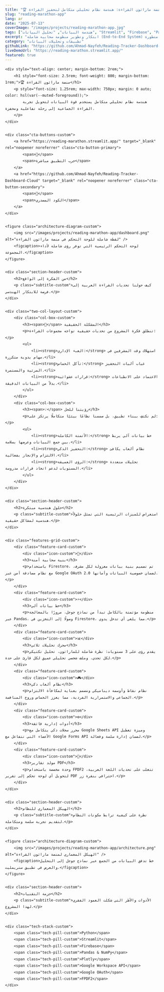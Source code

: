 ```yaml
---
title: "🏆 منصة ماراثون القراءة: هندسة نظام تحليلي متكامل لتحفيز القراءة"
slug: "reading-marathon-app"
lang: ar
date: "2025-07-13"
coverImage: "/images/projects/reading-marathon-app.jpg"
tags: ["هندسة البيانات", "تحليل البيانات", "Streamlit", "Firebase", "Pandas", "Plotly", "بايثون متكامل", "Google Cloud", "API Integration"]
excerpt: "ابتكار وتطوير منظومة سحابية شاملة (End-to-End System) تستخدم هندسة البيانات والتحليلات المتقدمة لتحويل تجربة القراءة الجماعية إلى رحلة تفاعلية ومحفزة. المنصة تعالج التحديات الإدارية والتحفيزية من خلال خط بيانات آلي، ونظام ألعاب ذكي، ولوحات تحكم متطورة."
category: "تطبيقات وتحليلات البيانات"
githubLink: "https://github.com/Ahmad-Nayfeh/Reading-Tracker-Dashboard-Cloud"
liveDemoUrl: "https://reading-marathon.streamlit.app/"
featured: true
---
```


<style>
    /* --- Add a professional Arabic font --- */
    @import url('https://fonts.googleapis.com/css2?family=Tajawal:wght@400;500;700;800&display=swap');

    /* --- Global Project Styles --- */
    .project-container-custom {
        font-family: 'Tajawal', sans-serif;
        line-height: 1.8;
        color: hsl(var(--foreground) / 0.9);
    }

    /* --- Custom Headers --- */
    .section-header-custom {
        text-align: center;
        margin-top: 4rem;
        margin-bottom: 2.5rem;
        position: relative;
    }
    .section-header-custom h2 {
        font-size: 2.25rem;
        font-weight: 800;
        color: hsl(var(--primary));
        margin-bottom: 0.5rem;
    }
    .section-header-custom .subtitle-custom {
        font-size: 1.1rem;
        color: hsl(var(--muted-foreground));
        max-width: 600px;
        margin: 0 auto;
    }
    .section-header-custom::after {
        content: '';
        display: block;
        width: 80px;
        height: 3px;
        background: hsl(var(--primary) / 0.5);
        border-radius: 2px;
        margin: 1.5rem auto 0;
    }

    /* --- Buttons & Links --- */
    .cta-buttons-custom {
        display: flex;
        justify-content: center;
        gap: 1rem;
        margin: 2rem 0 3rem;
    }
    .cta-buttons-custom a {
        display: inline-flex;
        align-items: center;
        gap: 0.75rem;
        padding: 0.75rem 1.5rem;
        border-radius: 0.5rem;
        text-decoration: none;
        font-weight: 700;
        transition: all 0.3s ease;
        border: 2px solid transparent;
    }
    .cta-button-primary {
        background-color: hsl(var(--primary));
        color: hsl(var(--primary-foreground));
    }
    .cta-button-primary:hover {
        background-color: hsl(var(--primary) / 0.85);
        transform: translateY(-3px);
        box-shadow: 0 4px 15px hsl(var(--primary) / 0.2);
    }
    .cta-button-secondary {
        background-color: hsl(var(--card));
        color: hsl(var(--primary));
        border-color: hsl(var(--primary));
    }
    .cta-button-secondary:hover {
        background-color: hsl(var(--primary));
        color: hsl(var(--primary-foreground));
        transform: translateY(-3px);
    }
    
    /* --- Two-Column Layout for Problem/Solution --- */
    .two-col-layout-custom {
        display: grid;
        grid-template-columns: 1fr;
        gap: 2.5rem;
        margin-top: 2rem;
        align-items: start;
    }
    @media (min-width: 768px) {
        .two-col-layout-custom {
            grid-template-columns: 1fr 1fr;
        }
    }
    .col-box-custom {
        padding: 2rem;
        border-radius: 1rem;
        background: hsl(var(--background));
        border: 1px solid hsl(var(--border));
        box-shadow: 0 4px 6px -1px rgba(0,0,0,0.03), 0 2px 4px -2px rgba(0,0,0,0.03);
    }
    .col-box-custom h3 {
        font-size: 1.5rem;
        margin-top: 0;
        display: flex;
        align-items: center;
        gap: 0.75rem;
        color: hsl(var(--foreground));
        font-weight: 700;
    }
    .col-box-custom ul {
        padding-right: 1.5rem;
        margin: 0;
        list-style-type: '✓ ';
    }
    .col-box-custom li {
        margin-bottom: 0.75rem;
        padding-right: 0.5rem;
    }

    /* --- Architecture Diagram --- */
    .architecture-diagram-custom {
        margin: 3rem auto;
        padding: 1rem;
        background: hsl(var(--muted) / 0.4);
        border-radius: 1rem;
        border: 1px solid hsl(var(--border));
        text-align: center;
    }
    .architecture-diagram-custom img {
        border-radius: 0.5rem;
        box-shadow: 0 8px 25px rgba(0,0,0,0.1);
    }
    .architecture-diagram-custom figcaption {
        margin-top: 1rem;
        font-style: italic;
        color: hsl(var(--muted-foreground));
    }

    /* --- Feature Cards Grid --- */
    .features-grid-custom {
        display: grid;
        grid-template-columns: repeat(auto-fit, minmax(280px, 1fr));
        gap: 1.5rem;
        margin-top: 2rem;
    }
    .feature-card-custom {
        background: hsl(var(--card));
        border: 1px solid hsl(var(--border));
        border-radius: 12px;
        padding: 1.75rem;
        text-align: right;
        transition: all 0.3s ease;
        box-shadow: 0 4px 6px -1px rgba(0,0,0,0.05), 0 2px 4px -2px rgba(0,0,0,0.05);
    }
    .feature-card-custom:hover {
        transform: translateY(-5px);
        box-shadow: 0 10px 15px -3px rgba(0,0,0,0.07), 0 4px 6px -4px rgba(0,0,0,0.07);
        border-color: hsl(var(--primary) / 0.5);
    }
    .feature-card-custom .icon-custom {
        font-size: 2.5rem;
        margin-bottom: 1rem;
        color: hsl(var(--primary));
        line-height: 1;
    }
    .feature-card-custom h3 {
        font-size: 1.25rem;
        font-weight: 700;
        margin-top: 0;
        color: hsl(var(--foreground));
    }
    .feature-card-custom p {
        font-size: 0.95rem;
        color: hsl(var(--muted-foreground));
        line-height: 1.7;
    }

    /* --- Technology Stack --- */
    .tech-stack-custom {
        display: flex;
        flex-wrap: wrap;
        justify-content: center;
        gap: 0.75rem;
        margin-top: 2rem;
    }
    .tech-pill-custom {
        background-color: hsl(var(--secondary));
        color: hsl(var(--secondary-foreground));
        padding: 0.5rem 1rem;
        border-radius: 9999px;
        font-size: 0.9rem;
        font-weight: 500;
        border: 1px solid hsl(var(--border));
        transition: all 0.2s ease-in-out;
    }
    .tech-pill-custom:hover {
        background-color: hsl(var(--primary));
        color: hsl(var(--primary-foreground));
        border-color: hsl(var(--primary));
        transform: scale(1.05);
    }
</style>

<div class="project-container-custom">

    <div style="text-align: center; margin-bottom: 2rem;">
        <h1 style="font-size: 2.5rem; font-weight: 800; margin-bottom: 1rem;">🏆 منصة ماراثون القراءة</h1>
        <p style="font-size: 1.25rem; max-width: 750px; margin: 0 auto; color: hsl(var(--muted-foreground));">
            هندسة نظام تحليلي متكامل يستخدم قوة البيانات لتحويل تجربة القراءة الجماعية إلى رحلة تفاعلية ومحفزة.
        </p>
    </div>

    <div class="cta-buttons-custom">
        <a href="https://reading-marathon.streamlit.app/" target="_blank" rel="noopener noreferrer" class="cta-button-primary">
            <span>🚀</span>
            <span>جرب التطبيق مباشرة</span>
        </a>
        <a href="https://github.com/Ahmad-Nayfeh/Reading-Tracker-Dashboard-Cloud" target="_blank" rel="noopener noreferrer" class="cta-button-secondary">
            <span>📁</span>
            <span>الكود المصدري</span>
        </a>
    </div>

    <figure class="architecture-diagram-custom">
        <img src="/images/projects/reading-marathon-app/dashboard.png" alt="لقطة شاملة للوحة التحكم في منصة ماراثون القراءة" />
        <figcaption>لوحة التحكم الرئيسية التي توفر رؤى شاملة لأداء المجموعة.</figcaption>
    </figure>

    <div class="section-header-custom">
        <h2>من الفكرة إلى الواقع</h2>
        <p class="subtitle-custom">كيف حولنا تحديات القراءة العربية إلى فرصة للابتكار الهندسي.</p>
    </div>

    <div class="two-col-layout-custom">
        <div class="col-box-custom">
            <h3><span>🎯</span> المشكلة الحقيقية</h3>
            <p>تنطلق فكرة المشروع من تحديات حقيقية تواجه مجموعات القراءة:</p>
            <ul>
                <li><strong>العبء الإداري:</strong> استهلاك وقت المشرفين في مهام يدوية متكررة.</li>
                <li><strong>تآكل الحماس:</strong> غياب آليات التحفيز المرئية والمستمرة.</li>
                <li><strong>قرارات عشوائية:</strong> الاعتماد على الانطباعات بدلاً من البيانات الدقيقة.</li>
            </ul>
        </div>
        <div class="col-box-custom">
            <h3><span>💡</span> رؤيتنا للحل</h3>
            <p>لم نكتفِ ببناء تطبيق، بل صممنا نظامًا بيئيًا متكاملًا يرتكز على:</p>
            <ul>
                <li><strong>الأتمتة الكاملة:</strong> خط بيانات آلي يربط بين جمع البيانات وعرضها بسلاسة.</li>
                <li><strong>التحفيز الذكي:</strong> نظام ألعاب يكافئ الالتزام والإنجاز بفعالية.</li>
                <li><strong>الرؤى العميقة:</strong> تحليلات متعددة المستويات لدعم اتخاذ قرارات مدروسة.</li>
            </ul>
        </div>
    </div>
    
    <div class="section-header-custom">
        <h2>حلول هندسية مبتكرة</h2>
        <p class="subtitle-custom">استعراض للميزات الرئيسية التي تمثل حلولاً هندسية لمشاكل حقيقية.</p>
    </div>

    <div class="features-grid-custom">
        <div class="feature-card-custom">
            <div class="icon-custom">🔐</div>
            <h3>بنية سحابية آمنة</h3>
            <p>باستخدام Firestore، تم تصميم بنية بيانات معزولة لكل مشرف، مع نظام مصادقة آمن عبر Google OAuth 2.0 لضمان خصوصية البيانات وأمانها.</p>
        </div>
        <div class="feature-card-custom">
            <div class="icon-custom">⚡</div>
            <h3>خط بيانات آلي</h3>
            <p>منظومة مؤتمتة بالكامل تبدأ من نماذج جوجل، مرورًا بالمعالجة عبر Pandas، وصولًا إلى التخزين في Firestore، مما يلغي أي تدخل يدوي.</p>
        </div>
        <div class="feature-card-custom">
            <div class="icon-custom">📊</div>
            <h3>محرك تحليلات ثلاثي</h3>
            <p>يقدم رؤى على 3 مستويات: نظرة شاملة للماراثون، تحليل تكتيكي لكل تحدي، وملف شخصي تحليلي عميق لكل قارئ على حدة.</p>
        </div>
        <div class="feature-card-custom">
            <div class="icon-custom">🎮</div>
            <h3>نظام ألعاب ذكي</h3>
            <p>نظام نقاط وأوسمة ديناميكي ومصمم بعناية لمكافأة الالتزام الجماعي والاستمرارية الفردية، مما يعزز الحماس وروح المنافسة.</p>
        </div>
        <div class="feature-card-custom">
            <div class="icon-custom">⚙️</div>
            <h3>أدوات إدارية فائقة</h3>
            <p>محرر سجلات ذكي يتكامل مع Google Sheets API وميزة تعطيل الأعضاء التي تتفاعل مع Google Forms API لضمان إدارة سلسة وفعالة.</p>
        </div>
        <div class="feature-card-custom">
            <div class="icon-custom">📄</div>
            <h3>مولد تقارير PDF</h3>
            <p>وحدة مخصصة باستخدام FPDF2 تتغلب على تحديات اللغة العربية، لتحويل أي لوحة تحكم إلى تقرير PDF احترافي بنقرة زر.</p>
        </div>
    </div>

    <div class="section-header-custom">
        <h2>الهيكل المعماري للنظام</h2>
        <p class="subtitle-custom">نظرة على كيفية ترابط مكونات النظام لتقديم تجربة سلسة ومتكاملة.</p>
    </div>

    <figure class="architecture-diagram-custom">
        <img src="/images/projects/reading-marathon-app/architecture.png" alt="الهيكل المعماري لمنصة ماراثون القراءة" />
        <figcaption>خط تدفق البيانات من الجمع عبر نماذج جوجل إلى التحليل والعرض في تطبيق ستريمليت.</figcaption>
    </figure>

    <div class="section-header-custom">
        <h2>حزمة التقنيات</h2>
        <p class="subtitle-custom">الأدوات والأطر التي شكلت العمود الفقري لهذا المشروع.</p>
    </div>

    <div class="tech-stack-custom">
        <span class="tech-pill-custom">Python</span>
        <span class="tech-pill-custom">Streamlit</span>
        <span class="tech-pill-custom">Firebase</span>
        <span class="tech-pill-custom">Pandas & NumPy</span>
        <span class="tech-pill-custom">Plotly</span>
        <span class="tech-pill-custom">Google Workspace API</span>
        <span class="tech-pill-custom">Google OAuth</span>
        <span class="tech-pill-custom">FPDF2</span>
    </div>

</div>